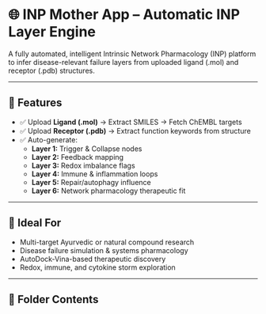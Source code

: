 # 🌐 INP Mother App – Automatic INP Layer Engine

A fully automated, intelligent Intrinsic Network Pharmacology (INP) platform to infer disease-relevant failure layers from uploaded ligand (.mol) and receptor (.pdb) structures.

---

## 🧠 Features

- ✅ Upload **Ligand (.mol)** → Extract SMILES → Fetch ChEMBL targets
- ✅ Upload **Receptor (.pdb)** → Extract function keywords from structure
- ✅ Auto-generate:
  - **Layer 1:** Trigger & Collapse nodes
  - **Layer 2:** Feedback mapping
  - **Layer 3:** Redox imbalance flags
  - **Layer 4:** Immune & inflammation loops
  - **Layer 5:** Repair/autophagy influence
  - **Layer 6:** Network pharmacology therapeutic fit

---

## 🔬 Ideal For

- Multi-target Ayurvedic or natural compound research  
- Disease failure simulation & systems pharmacology  
- AutoDock-Vina-based therapeutic discovery  
- Redox, immune, and cytokine storm exploration  

---

## 📂 Folder Contents

